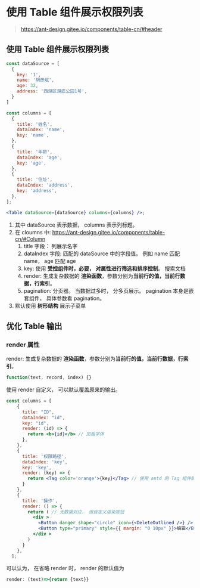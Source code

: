 # 使用 Table 组件展示权限列表

> https://ant-design.gitee.io/components/table-cn/#header

## 使用 Table 组件展示权限列表

```jsx
const dataSource = [
  {
    key: '1',
    name: '胡彦斌',
    age: 32,
    address: '西湖区湖底公园1号',
  }
]

const columns = [
  {
    title: '姓名',
    dataIndex: 'name',
    key: 'name',
  },
  {
    title: '年龄',
    dataIndex: 'age',
    key: 'age',
  },
  {
    title: '住址',
    dataIndex: 'address',
    key: 'address',
  },
];

<Table dataSource={dataSource} columns={columns} />;
```

1. 其中 dataSource 表示数据， columns 表示列标题。
2. 在 cloumns 中: https://ant-design.gitee.io/components/table-cn/#Column
    1. title 字段： 列展示名字
    2. dataIndex 字段: 匹配的 dataSource 中的字段值。 例如 name 匹配 name， age 匹配 age
    3. key: 使用 **受控组件时，必要， 对属性进行筛选和排序控制**。 搜索文档
    4. render: 生成复杂数据的 **渲染函数**，参数分别为**当前行的值，当前行数据，行索引**。
    5. pagination: 分页器。 当数据过多时， 分多页展示。 pagination 本身是嵌套组件， 具体参数看 pagination。 
3. 默认使用 **树形结构** 展示子菜单

## 优化 Table 输出

### render 属性

render: 生成复杂数据的 **渲染函数**，参数分别为**当前行的值，当前行数据，行索引**。

```jsx
function(text, record, index) {}	
```

使用 render 自定义， 可以默认覆盖原来的输出。 

```jsx
const columns = [
    {
      title: "ID",
      dataIndex: "id",
      key: "id",
      render: (id) => {
        return <b>{id}</b> // 加粗字体
      },
    },
    {
      title: '权限路径',
      dataIndex: 'key',
      key: 'key',
      render: (key) => {
        return <Tag color='orange'>{key}</Tag> // 使用 antd 的 Tag 组件展示
      }
    },
    {
      title: '操作',
      render: () => {
        return ( // 无数据对应， 但自定义渲染按钮
          <div >
            <Button danger shape="circle" icon={<DeleteOutlined />} />
            <Button type="primary" style={{ margin: "0 10px" }}>编辑</Button>
          </div >
        )
      }
    },
  ];
```

可以认为， 在省略 render 时， render 的默认值为 

```jsx
render: (text)=>{return {text}}
```
